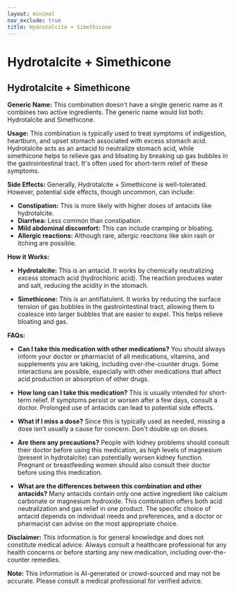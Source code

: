 ```yaml
---
layout: minimal
nav_exclude: true
title: Hydrotalcite + Simethicone
---
```


# Hydrotalcite + Simethicone

## Hydrotalcite + Simethicone

**Generic Name:**  This combination doesn't have a single generic name as it combines two active ingredients.  The generic name would list both: Hydrotalcite and Simethicone.

**Usage:** This combination is typically used to treat symptoms of indigestion, heartburn, and upset stomach associated with excess stomach acid.  Hydrotalcite acts as an antacid to neutralize stomach acid, while simethicone helps to relieve gas and bloating by breaking up gas bubbles in the gastrointestinal tract.  It's often used for short-term relief of these symptoms.

**Side Effects:**  Generally, Hydrotalcite + Simethicone is well-tolerated. However, potential side effects, though uncommon, can include:

* **Constipation:**  This is more likely with higher doses of antacids like hydrotalcite.
* **Diarrhea:** Less common than constipation.
* **Mild abdominal discomfort:**  This can include cramping or bloating.
* **Allergic reactions:**  Although rare, allergic reactions like skin rash or itching are possible.


**How it Works:**

* **Hydrotalcite:** This is an antacid. It works by chemically neutralizing excess stomach acid (hydrochloric acid).  The reaction produces water and salt, reducing the acidity in the stomach.

* **Simethicone:** This is an antiflatulent.  It works by reducing the surface tension of gas bubbles in the gastrointestinal tract, allowing them to coalesce into larger bubbles that are easier to expel.  This helps relieve bloating and gas.

**FAQs:**

* **Can I take this medication with other medications?**  You should always inform your doctor or pharmacist of all medications, vitamins, and supplements you are taking, including over-the-counter drugs.  Some interactions are possible, especially with other medications that affect acid production or absorption of other drugs.

* **How long can I take this medication?** This is usually intended for short-term relief.  If symptoms persist or worsen after a few days, consult a doctor.  Prolonged use of antacids can lead to potential side effects.

* **What if I miss a dose?**  Since this is typically used as needed, missing a dose isn't usually a cause for concern.  Don't double up on doses.

* **Are there any precautions?**  People with kidney problems should consult their doctor before using this medication, as high levels of magnesium (present in hydrotalcite) can potentially worsen kidney function.  Pregnant or breastfeeding women should also consult their doctor before using this medication.

* **What are the differences between this combination and other antacids?**  Many antacids contain only one active ingredient like calcium carbonate or magnesium hydroxide. This combination offers both acid neutralization and gas relief in one product.  The specific choice of antacid depends on individual needs and preferences, and a doctor or pharmacist can advise on the most appropriate choice.


**Disclaimer:** This information is for general knowledge and does not constitute medical advice. Always consult a healthcare professional for any health concerns or before starting any new medication, including over-the-counter remedies.


**Note:** This information is AI-generated or crowd-sourced and may not be accurate. Please consult a medical professional for verified advice.